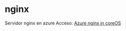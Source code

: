 # nginx
Servidor nginx en azure
Acceso: [Azure nginx in coreOS](http://gincol.francecentral.cloudapp.azure.com/)
